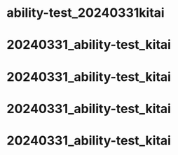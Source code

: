 # ability-test_20240331kitai
# 20240331_ability-test_kitai
# 20240331_ability-test_kitai
# 20240331_ability-test_kitai
# 20240331_ability-test_kitai
